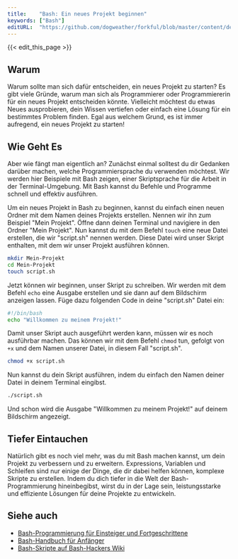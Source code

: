 ```yaml
---
title:    "Bash: Ein neues Projekt beginnen"
keywords: ["Bash"]
editURL:  "https://github.com/dogweather/forkful/blob/master/content/de/bash/starting-a-new-project.md"
---
```


{{< edit_this_page >}}

## Warum

Warum sollte man sich dafür entscheiden, ein neues Projekt zu starten? Es gibt viele Gründe, warum man sich als Programmierer oder Programmiererin für ein neues Projekt entscheiden könnte. Vielleicht möchtest du etwas Neues ausprobieren, dein Wissen vertiefen oder einfach eine Lösung für ein bestimmtes Problem finden. Egal aus welchem Grund, es ist immer aufregend, ein neues Projekt zu starten!

## Wie Geht Es

Aber wie fängt man eigentlich an? Zunächst einmal solltest du dir Gedanken darüber machen, welche Programmiersprache du verwenden möchtest. Wir werden hier Beispiele mit Bash zeigen, einer Skriptsprache für die Arbeit in der Terminal-Umgebung. Mit Bash kannst du Befehle und Programme schnell und effektiv ausführen.

Um ein neues Projekt in Bash zu beginnen, kannst du einfach einen neuen Ordner mit dem Namen deines Projekts erstellen. Nennen wir ihn zum Beispiel "Mein Projekt". Öffne dann deinen Terminal und navigiere in den Ordner "Mein Projekt". Nun kannst du mit dem Befehl `touch` eine neue Datei erstellen, die wir "script.sh" nennen werden. Diese Datei wird unser Skript enthalten, mit dem wir unser Projekt ausführen können.

```Bash
mkdir Mein-Projekt
cd Mein-Projekt
touch script.sh
```

Jetzt können wir beginnen, unser Skript zu schreiben. Wir werden mit dem Befehl `echo` eine Ausgabe erstellen und sie dann auf dem Bildschirm anzeigen lassen. Füge dazu folgenden Code in deine "script.sh" Datei ein:

```Bash
#!/bin/bash
echo "Willkommen zu meinem Projekt!"
```

Damit unser Skript auch ausgeführt werden kann, müssen wir es noch ausführbar machen. Das können wir mit dem Befehl `chmod` tun, gefolgt von `+x` und dem Namen unserer Datei, in diesem Fall "script.sh".

```Bash
chmod +x script.sh
```

Nun kannst du dein Skript ausführen, indem du einfach den Namen deiner Datei in deinem Terminal eingibst.

```Bash
./script.sh
```

Und schon wird die Ausgabe "Willkommen zu meinem Projekt!" auf deinem Bildschirm angezeigt.

## Tiefer Eintauchen

Natürlich gibt es noch viel mehr, was du mit Bash machen kannst, um dein Projekt zu verbessern und zu erweitern. Expressions, Variablen und Schleifen sind nur einige der Dinge, die dir dabei helfen können, komplexe Skripte zu erstellen. Indem du dich tiefer in die Welt der Bash-Programmierung hineinbegibst, wirst du in der Lage sein, leistungsstarke und effiziente Lösungen für deine Projekte zu entwickeln.

## Siehe auch

- [Bash-Programmierung für Einsteiger und Fortgeschrittene](https://www.linux-community.de/ausgaben/linuxuser/2010/08/bash-programmierung/)
- [Bash-Handbuch für Anfänger](https://wiki.ubuntuusers.de/Bash/Programmierung/Einfuehrung/)
- [Bash-Skripte auf Bash-Hackers Wiki](https://wiki.bash-hackers.org/)